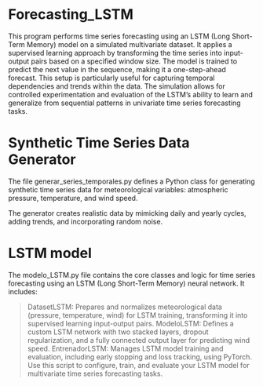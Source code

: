 # Forecasting_LSTM

This program performs time series forecasting using an LSTM (Long Short-Term Memory) model on a simulated multivariate dataset. 
It applies a supervised learning approach by transforming the time series into input-output pairs based on a specified window size. 
The model is trained to predict the next value in the sequence, making it a one-step-ahead forecast. This setup is particularly 
useful for capturing temporal dependencies and trends within the data. The simulation allows for controlled experimentation and 
evaluation of the LSTM’s ability to learn and generalize from sequential patterns in univariate time series forecasting tasks.

# Synthetic Time Series Data Generator
The file generar_series_temporales.py defines a Python class for generating synthetic time series data for meteorological variables: 
atmospheric pressure, temperature, and wind speed. 

The generator creates realistic data by mimicking daily and yearly cycles, adding trends, and incorporating random noise.

# LSTM model
The modelo_LSTM.py file contains the core classes and logic for time series forecasting using an LSTM (Long Short-Term Memory) neural network. It includes:

> DatasetLSTM: Prepares and normalizes meteorological data (pressure, temperature, wind) for LSTM training, transforming it into supervised learning input-output pairs.
> ModeloLSTM: Defines a custom LSTM network with two stacked layers, dropout regularization, and a fully connected output layer for predicting wind speed.
> EntrenadorLSTM: Manages LSTM model training and evaluation, including early stopping and loss tracking, using PyTorch.
Use this script to configure, train, and evaluate your LSTM model for multivariate time series forecasting tasks.
